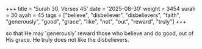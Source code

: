+++
title = 'Surah 30, Verses 45'
date = '2025-08-30'
weight = 3454
surah = 30
ayah = 45
tags = ["believe", "disbeliever", "disbelievers", "faith", "generously", "good", "grace", "like", "not", "out", "reward", "truly"]
+++

so that He may ˹generously˺ reward those who believe and do good, out of His grace. He truly does not like the disbelievers.